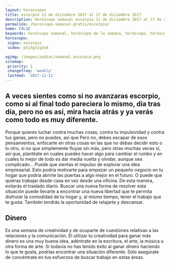 ```yaml
---
layout: horoscopos
title: escorpio 11 de diciembre 2017 al 17 de diciembre 2017 
description: Horóscopo semanal escorpio 11 de diciembre 2017 al 17 de diciembre 2017. A veces sientes como si no avanzaras escorpio, como si al final todo pareciera lo mismo, día tras día, pero no es así, mira hacia atrás y ya verás como todo es muy diferente.
permalink: /horoscopo-semanal-gratis/escorpio/
home: FALSE
keywords: horóscopo semanal, horóscopo de la semana, horóscopo, horóscopo gratis,horóscopos, horóscopo esperanza gracia, horoscopos escorpio la semana, horóscopos gratis, Tarot, Astrologia, Zodíaco, escorpio, horoscopo gratis, semanal
horoscopo:
 signo: escorpio
 video: pSjXgn1q3oA

ogimg: /images/zodiac/semanal_escorpio.png
sitemap:
 priority: 1
 changefreq: 'weekly'
 lastmod: '2017-12-11'
---
```




## A veces sientes como si no avanzaras escorpio, como si al final todo pareciera lo mismo, día tras día, pero no es así, mira hacia atrás y ya verás como todo es muy diferente.

Porque quieres luchar contra muchas cosas, contra tu impulsividad y contra tus ganas, pero no puedes, así que 
 Pero no, debes escapar de esos pensamientos, enfocarte en otras cosas en las que no debas decidir esto o lo otro, si no que simplemente fluyas sin más, 
pero otras muchas veces sí, así que, plantéate en cuales puedes hacer algo para cambiar el rumbo y en cuáles lo mejor de todo es dar media vuelta y olvidar, aunque sea complicado…
Puede que sientas el impulso de explorar una idea empresarial. Esto podría motivarte para empezar un pequeño negocio en tu hogar que podría abrirte las puertas a algo mejor en el futuro. O puede que quieras trabajar desde casa en vez desde una oficina. De esta manera, evitarás el traslado diario. Buscar una nueva forma de resolver esta situación puede llevarte a encontrar una nueva libertad que te permita disfrutar la comodidad de tu hogar y, al mismo tiempo, tener el trabajo que te gusta. También tendrás la oportunidad de relajarte y descansar.

## Dinero

Es una semana de creatividad y de ocuparte de cuestiones relativas a las relaciones y la comunicación. El utilizar tu creatividad para ganar más dinero es una muy buena idea, adéntrate en la escritura, el arte, la música u otra forma de arte. Si todavía no has tenido éxito al ganar dinero haciendo lo que te gusta, podrías encontrar una situación diferente. Sólo asegúrate de concéntrate en tus esfuerzos de buscar trabajo en estas áreas.